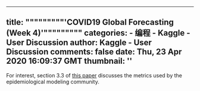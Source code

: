 
---
title: """""""""'COVID19 Global Forecasting (Week 4)'"""""""""
categories: 
    - 编程
    - Kaggle - User Discussion
author: Kaggle - User Discussion
comments: false
date: Thu, 23 Apr 2020 16:09:37 GMT
thumbnail: ''
---

<div>   
<p>For interest, section 3.3 of <a href="https://www.biorxiv.org/content/10.1101/566604v1.full.pdf">this paper</a> discusses the metrics used by the epidemiological modeling community. </p>  
</div>
            